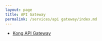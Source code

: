 ```yaml
---
layout: page
title: API Gateway
permalink: /services/api gateway/index.md
---
```


- [Kong API Gateway](kong/index.md)

